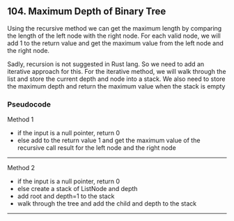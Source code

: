 ## 104. Maximum Depth of Binary Tree

Using the recursive method we can get the maximum length by comparing the length of the left node with the right node. For each valid node, we will add 1 to the return value and get the maximum value from the left node and the right node.

Sadly, recursion is not suggested in Rust lang. So we need to add an iterative approach for this. For the iterative method, we will walk through the list and store the current depth and node into a stack. We also need to store the maximum depth and return the maximum value when the stack is empty

### Pseudocode
Method 1
- if the input is a null pointer, return 0
- else add to the return value 1 and get the maximum value of the recursive call result for the left node and the right node
---
Method 2
- if the input is a null pointer, return 0
- else create a stack of ListNode and depth
- add root and depth=1 to the stack
- walk through the tree and add the child and depth to the stack
---